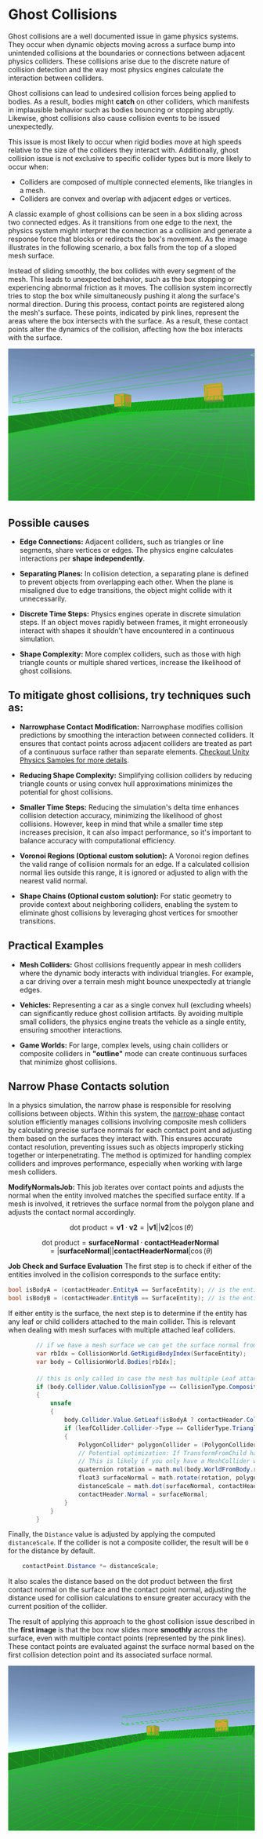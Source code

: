 # Ghost Collisions
Ghost collisions are a well documented issue in game physics systems. They occur when dynamic objects moving across a surface bump into unintended collisions at the boundaries or connections between adjacent physics colliders. These collisions arise due to the discrete nature of collision detection and the way most physics engines calculate the interaction between colliders.

Ghost collisions can lead to undesired collision forces being applied to bodies. As a result, bodies might **catch** on other colliders, which manifests in implausible behavior such as bodies bouncing or stopping abruptly. Likewise, ghost collisions also cause collision events to be issued unexpectedly.

This issue is most likely to occur when rigid bodies move at high speeds relative to the size of the colliders they interact with. Additionally, ghost collision issue is not exclusive to specific collider types but is more likely to occur when:

- Colliders are composed of multiple connected elements, like triangles in a mesh.
- Colliders are convex and overlap with adjacent edges or vertices.

A classic example of ghost collisions can be seen in a box sliding across two connected edges. As it transitions from one edge to the next, the physics system might interpret the connection as a collision and generate a response force that blocks or redirects the box's movement. As the image illustrates in the following scenario, a box falls from the top of a sloped mesh surface. 

Instead of sliding smoothly, the box collides with every segment of the mesh. This leads to unexpected behavior, such as the box stopping or experiencing abnormal friction as it moves. The collision system incorrectly tries to stop the box while simultaneously pushing it along the surface's normal direction. During this process, contact points are registered along the mesh's surface. These points, indicated by pink lines, represent the areas where the box intersects with the surface. As a result, these contact points alter the dynamics of the collision, affecting how the box interacts with the surface.

![collision_ghost](images/collision-ghost-example.gif)

## Possible causes
- **Edge Connections:** Adjacent colliders, such as triangles or line segments, share vertices or edges. The physics engine calculates interactions per **shape independently**.

- **Separating Planes:** In collision detection, a separating plane is defined to prevent objects from overlapping each other. When the plane is misaligned due to edge transitions, the object might collide with it unnecessarily.

- **Discrete Time Steps:** Physics engines operate in discrete simulation steps. If an object moves rapidly between frames, it might erroneously interact with shapes it shouldn't have encountered in a continuous simulation.

- **Shape Complexity:** More complex colliders, such as those with high triangle counts or multiple shared vertices, increase the likelihood of ghost collisions.

## To mitigate ghost collisions, try techniques such as:

- **Narrowphase Contact Modification:** Narrowphase modifies collision predictions by smoothing the interaction between connected colliders. It ensures that contact points across adjacent colliders are treated as part of a continuous surface rather than separate elements. [Checkout Unity Physics Samples for more details](#narrow-phase-contacts-solution).

- **Reducing Shape Complexity:** Simplifying collision colliders by reducing triangle counts or using convex hull approximations minimizes the potential for ghost collisions.

- **Smaller Time Steps:** Reducing the simulation's delta time enhances collision detection accuracy, minimizing the likelihood of ghost collisions. However, keep in mind that while a smaller time step increases precision, it can also impact performance, so it's important to balance accuracy with computational efficiency.

- **Voronoi Regions (Optional custom solution):** A Voronoi region defines the valid range of collision normals for an edge. If a calculated collision normal lies outside this range, it is ignored or adjusted to align with the nearest valid normal.

- **Shape Chains (Optional custom solution):** For static geometry to provide context about neighboring colliders, enabling the system to eliminate ghost collisions by leveraging ghost vertices for smoother transitions.

## Practical Examples
- **Mesh Colliders:** Ghost collisions frequently appear in mesh colliders where the dynamic body interacts with individual triangles. For example, a car driving over a terrain mesh might bounce unexpectedly at triangle edges.

- **Vehicles:** Representing a car as a single convex hull (excluding wheels) can significantly reduce ghost collision artifacts. By avoiding multiple small colliders, the physics engine treats the vehicle as a single entity, ensuring smoother interactions.

- **Game Worlds:** For large, complex levels, using chain colliders or composite colliders in **"outline"** mode can create continuous surfaces that minimize ghost collisions.

## Narrow Phase Contacts solution

In a physics simulation, the narrow phase is responsible for resolving collisions between objects. Within this system, the [narrow-phase](https://github.com/Unity-Technologies/EntityComponentSystemSamples/blob/master/PhysicsSamples/Assets/9.%20Modify/Scripts/ModifyNarrowphaseContactsBehaviour.cs) contact solution efficiently manages collisions involving composite mesh colliders by calculating precise surface normals for each contact point and adjusting them based on the surfaces they interact with. This ensures accurate contact resolution, preventing issues such as objects improperly sticking together or interpenetrating. The method is optimized for handling complex colliders and improves performance, especially when working with large mesh colliders.

**ModifyNormalsJob:** This job iterates over contact points and adjusts the normal when the entity involved matches the specified surface entity. If a mesh is involved, it retrieves the surface normal from the polygon plane and adjusts the contact normal accordingly.

$$
\text{dot product} = \mathbf{v1} \cdot \mathbf{v2} = |\mathbf{v1}| |\mathbf{v2}| \cos(\theta)
$$

$$
\text{dot product} = \mathbf{surface Normal} \cdot \mathbf{contactHeader Normal} = |\mathbf{surface Normal}| |\mathbf{contactHeader Normal}| \cos(\theta)
$$


**Job Check and Surface Evaluation**
The first step is to check if either of the entities involved in the collision corresponds to the surface entity:

```csharp
bool isBodyA = (contactHeader.EntityA == SurfaceEntity); // is the entity A the surface? 
bool isBodyB = (contactHeader.EntityB == SurfaceEntity); // is the entity B the surface? 
```

If either entity is the surface, the next step is to determine if the entity has any leaf or child colliders attached to the main collider. This is relevant when dealing with mesh surfaces with multiple attached leaf colliders.

```csharp
        // if we have a mesh surface we can get the surface normal from the plane of the polygon
        var rbIdx = CollisionWorld.GetRigidBodyIndex(SurfaceEntity);
        var body = CollisionWorld.Bodies[rbIdx];

        // this is only called in case the mesh has multiple Leaf attached to the main Coillider
        if (body.Collider.Value.CollisionType == CollisionType.Composite)
        {
            unsafe
            {
                body.Collider.Value.GetLeaf(isBodyA ? contactHeader.ColliderKeyA : contactHeader.ColliderKeyB, out ChildCollider leafCollider);
                if (leafCollider.Collider->Type == ColliderType.Triangle || leafCollider.Collider->Type == ColliderType.Quad)
                {
                    PolygonCollider* polygonCollider = (PolygonCollider*)leafCollider.Collider;
                    // Potential optimization: If TransformFromChild has no rotation just use body.WorldFromBody.rot
                    // This is likely if you only have a MeshCollider with no hierarchy.
                    quaternion rotation = math.mul(body.WorldFromBody.rot, leafCollider.TransformFromChild.rot);
                    float3 surfaceNormal = math.rotate(rotation, polygonCollider->Planes[0].Normal);
                    distanceScale = math.dot(surfaceNormal, contactHeader.Normal);
                    contactHeader.Normal = surfaceNormal;
                }
            }
        }
```
Finally, the `Distance` value is adjusted by applying the computed `distanceScale`. If the collider is not a composite collider, the result will be `0` for the distance by default.

```csharp
    contactPoint.Distance *= distanceScale;
```

It also scales the distance based on the dot product between the first contact normal on the surface and the contact point normal, adjusting the distance used for collision calculations to ensure greater accuracy with the current position of the collider.

The result of applying this approach to the ghost collision issue described in the **first image** is that the box now slides more **smoothly** across the surface, even with multiple contact points (represented by the pink lines). These contact points are evaluated against the surface normal based on the first collision detection point and its associated surface normal.

![narrow_phase](images/narrow-phase-example.gif)